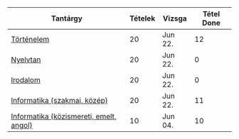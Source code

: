 Tantárgy | Tételek | Vizsga | Tétel Done
------------ | ------------ | ------------ | ------------
[Történelem](tortenelem/info) | 20 | Jun 22. | 12
[Nyelvtan](nyelvtan/info) | 20 | Jun 22. | 0
[Irodalom](irodalom/info) | 20 | Jun 22. | 0
[Informatika (szakmai, közép)](szakmaiinfo/info) | 20 | Jun 22. | 11
[Informatika (közismereti, emelt, angol)](infoemeltangol/info.md) | 10 | Jun 04. | 10